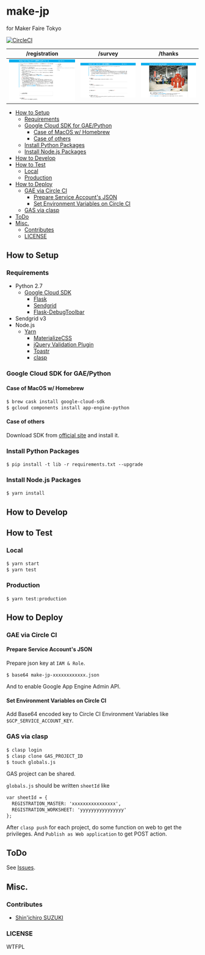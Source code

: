# make-jp

for Maker Faire Tokyo

[![CircleCI](https://circleci.com/gh/sforzando/make-jp/tree/master.svg?style=svg)](https://circleci.com/gh/sforzando/make-jp/tree/master)

|                               /registration                                |                               /survey                                |                               /thanks                                |
| :------------------------------------------------------------------------: | :------------------------------------------------------------------: | :------------------------------------------------------------------: |
| ![](https://github.com/sforzando/make-jp/raw/master/test/registration.png) | ![](https://github.com/sforzando/make-jp/raw/master/test/survey.png) | ![](https://github.com/sforzando/make-jp/raw/master/test/thanks.png) |

- [How to Setup](#how-to-setup)
  - [Requirements](#requirements)
  - [Google Cloud SDK for GAE/Python](#google-cloud-sdk-for-gaepython)
    - [Case of MacOS w/ Homebrew](#case-of-macos-w-homebrew)
    - [Case of others](#case-of-others)
  - [Install Python Packages](#install-python-packages)
  - [Install Node.js Packages](#install-nodejs-packages)
- [How to Develop](#how-to-develop)
- [How to Test](#how-to-test)
  - [Local](#local)
  - [Production](#production)
- [How to Deploy](#how-to-deploy)
  - [GAE via Circle CI](#gae-via-circle-ci)
    - [Prepare Service Account's JSON](#prepare-service-accounts-json)
    - [Set Environment Variables on Circle CI](#set-environment-variables-on-circle-ci)
  - [GAS via clasp](#gas-via-clasp)
- [ToDo](#todo)
- [Misc.](#misc)
  - [Contributes](#contributes)
  - [LICENSE](#license)

## How to Setup

### Requirements

* Python 2.7
  * [Google Cloud SDK](https://cloud.google.com/sdk/)
    * [Flask](http://flask.pocoo.org/)
    * [Sendgrid](https://github.com/sendgrid/sendgrid-python)
    * [Flask-DebugToolbar](https://flask-debugtoolbar.readthedocs.io/en/latest/)
* Sendgrid v3
* Node.js
  * [Yarn](https://yarnpkg.com/)
    * [MaterializeCSS](http://materializecss.com)
    * [jQuery Validation Plugin](https://jqueryvalidation.org)
    * [Toastr](https://github.com/CodeSeven/toastr)
    * [clasp](https://github.com/google/clasp)

### Google Cloud SDK for GAE/Python

#### Case of MacOS w/ Homebrew

```
$ brew cask install google-cloud-sdk
$ gcloud components install app-engine-python
```

#### Case of others

Download SDK from [official site](https://cloud.google.com/sdk/) and install it.

### Install Python Packages

```
$ pip install -t lib -r requirements.txt --upgrade
```

### Install Node.js Packages

```
$ yarn install
```

## How to Develop

## How to Test

### Local

```
$ yarn start
$ yarn test
```

### Production

```
$ yarn test:production
```

## How to Deploy

### GAE via Circle CI

#### Prepare Service Account's JSON

Prepare json key at `IAM & Role`.

```
$ base64 make-jp-xxxxxxxxxxxx.json
```

And to enable Google App Engine Admin API.

#### Set Environment Variables on Circle CI

Add Base64 encoded key to Circle CI Environment Variables like `$GCP_SERVICE_ACCOUNT_KEY`.

### GAS via clasp

```
$ clasp login
$ clasp clone GAS_PROJECT_ID
$ touch globals.js
```

GAS project can be shared.

`globals.js` should be written `sheetId` like

```
var sheetId = {
  REGISTRATION_MASTER: 'xxxxxxxxxxxxxxxx',
  REGISTRATION_WORKSHEET: 'yyyyyyyyyyyyyyyy'
};
```

After `clasp push` for each project, do some function on web to get the privileges.
And `Publish as Web application` to get POST action.

## ToDo

See [Issues](https://github.com/sforzando/make=jp/issues).

## Misc.

### Contributes

* [Shin'ichiro SUZUKI](shin@sforzando.co.jp)

### LICENSE

WTFPL
